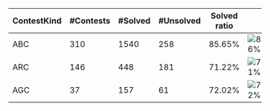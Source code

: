 | ContestKind | #Contests | #Solved | #Unsolved | Solved ratio | |
| - | - | - | - | - | - |
| ABC | 310 | 1540 | 258 | 85.65% | ![86%](https://progress-bar.dev/86?title=Solved) |
| ARC | 146 | 448 | 181 | 71.22% | ![71%](https://progress-bar.dev/71?title=Solved) |
| AGC | 37 | 157 | 61 | 72.02% | ![72%](https://progress-bar.dev/72?title=Solved) |
